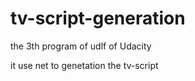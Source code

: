 # tv-script-generation
the 3th program of udlf of Udacity

it use net to genetation the tv-script


